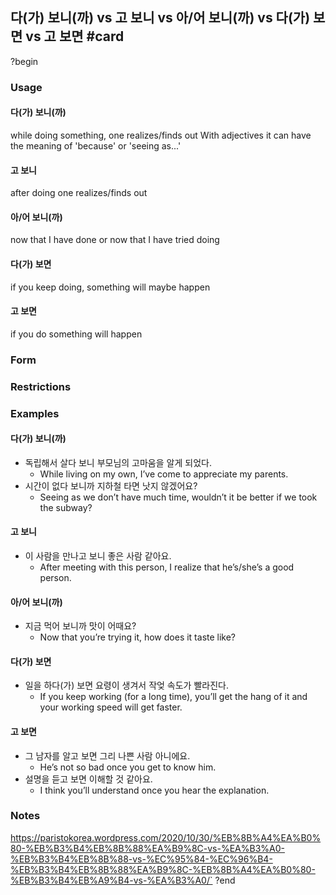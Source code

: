  ## 다(가) 보니(까) vs 고 보니 vs  아/어 보니(까) vs 다(가) 보면 vs 고 보면 #card
?begin
### Usage
#### 다(가) 보니(까)
while doing something, one realizes/finds out
With adjectives it can have the meaning of 'because' or 'seeing as...'
#### 고 보니
after doing one realizes/finds out
#### 아/어 보니(까)
now that I have done or now that I have tried doing
#### 다(가) 보면
if you keep doing, something will maybe happen
#### 고 보면
if you do something will happen
### Form
### Restrictions
### Examples
#### 다(가) 보니(까)
* 독립해서 살다 보니 부모님의 고마움을 알게 되었다.
	* While living on my own, I’ve come to appreciate my parents.
* 시간이 없다 보니까 지하철 타면 낫지 않겠어요?
	* Seeing as we don’t have much time, wouldn’t it be better if we took the subway?
#### 고 보니
* 이 사람을 만나고 보니 좋은 사람 같아요.
	* After meeting with this person, I realize that he’s/she’s a good person.
#### 아/어 보니(까)
* 지금 먹어 보니까 맛이 어때요?
	* Now that you’re trying it, how does it taste like?
#### 다(가) 보면
* 일을 하다(가) 보면 요령이 생겨서 작엊 속도가 빨라진다.
	* If you keep working (for a long time), you’ll get the hang of it and your working speed will get faster.
#### 고 보면
* 그 남자를 알고 보면 그리 나쁜 사람 아니에요.
	* He’s not so bad once you get to know him.
* 설명을 듣고 보면 이해할 것 같아요.
	* I think you’ll understand once you hear the explanation.
### Notes
https://paristokorea.wordpress.com/2020/10/30/%EB%8B%A4%EA%B0%80-%EB%B3%B4%EB%8B%88%EA%B9%8C-vs-%EA%B3%A0-%EB%B3%B4%EB%8B%88-vs-%EC%95%84-%EC%96%B4-%EB%B3%B4%EB%8B%88%EA%B9%8C-%EB%8B%A4%EA%B0%80-%EB%B3%B4%EB%A9%B4-vs-%EA%B3%A0/`
?end

